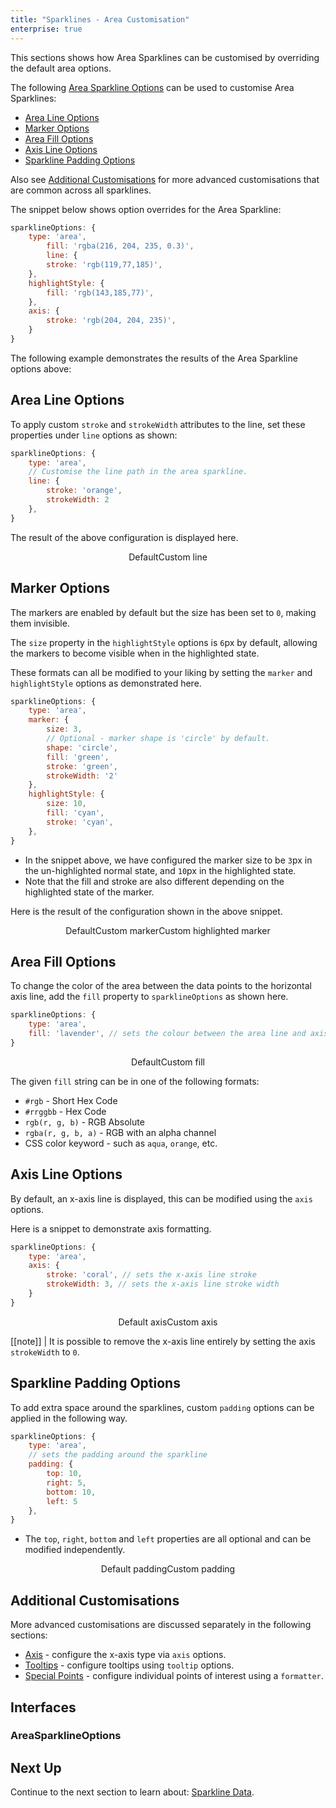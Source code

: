 ```yaml
---
title: "Sparklines - Area Customisation"
enterprise: true
---
```


This sections shows how Area Sparklines can be customised by overriding the default area options.

The following [Area Sparkline Options](/sparklines-area-customisation/#areasparklineoptions) can be used to customise Area Sparklines:

- [Area Line Options](/sparklines-area-customisation/#area-line-options)
- [Marker Options](/sparklines-area-customisation/#marker-options)
- [Area Fill Options](/sparklines-area-customisation/#area-fill-options)
- [Axis Line Options](/sparklines-area-customisation/#axis-line-options)
- [Sparkline Padding Options](/sparklines-area-customisation/#sparkline-padding-options)

Also see [Additional Customisations](/sparklines-area-customisation/#additional-customisations) for more advanced
customisations that are common across all sparklines.

The snippet below shows option overrides for the Area Sparkline:

```js
sparklineOptions: {
    type: 'area',
        fill: 'rgba(216, 204, 235, 0.3)',
        line: {
        stroke: 'rgb(119,77,185)',
    },
    highlightStyle: {
        fill: 'rgb(143,185,77)',
    },
    axis: {
        stroke: 'rgb(204, 204, 235)',
    }
}
```

The following example demonstrates the results of the Area Sparkline options above:

<grid-example title='Area Sparkline Customisation' name='area-sparkline-customisation' type='generated' options='{ "enterprise": true, "exampleHeight": 585, "modules": ["clientside", "sparklines"] }'></grid-example>

## Area Line Options

To apply custom `stroke` and `strokeWidth` attributes to the line, set these properties under `line` options as shown:

```js
sparklineOptions: {
    type: 'area',
    // Customise the line path in the area sparkline.
    line: {
        stroke: 'orange',
        strokeWidth: 2
    },
}
```

The result of the above configuration is displayed here.

<div style="display: flex; justify-content: center;">
    <image-caption src="resources/default.png" alt="Line default" width="250px" constrained="true">Default</image-caption>
    <image-caption src="resources/custom-line.png" alt="Line customisation" width="250px" constrained="true">Custom line</image-caption>
</div>

## Marker Options

The markers are enabled by default but the size has been set to `0`, making them invisible.

The `size` property in the `highlightStyle` options is `6`px by default, allowing the markers to become visible when in the highlighted state.

These formats can all be modified to your liking by setting the `marker` and `highlightStyle` options as demonstrated here.

```js
sparklineOptions: {
    type: 'area',
    marker: {
        size: 3,
        // Optional - marker shape is 'circle' by default.
        shape: 'circle',
        fill: 'green',
        stroke: 'green',
        strokeWidth: '2'
    },
    highlightStyle: {
        size: 10,
        fill: 'cyan',
        stroke: 'cyan',
    },
}
```

- In the snippet above, we have configured the marker size to be `3`px in the un-highlighted normal state, and `10`px in the highlighted state.
- Note that the fill and stroke are also different depending on the highlighted state of the marker.

Here is the result of the configuration shown in the above snippet.

<div style="display: flex; justify-content: center;">
    <image-caption src="resources/default.png" alt="Marker default" width="250px" constrained="true">Default</image-caption>
    <image-caption src="resources/custom-marker.png" alt="Marker customisation" width="250px" constrained="true">Custom marker</image-caption>
    <image-caption src="resources/custom-highlighted-marker.png" alt="Marker customisation for highlighted state" width="250px" constrained="true">Custom highlighted marker</image-caption>
</div>

## Area Fill Options

To change the color of the area between the data points to the horizontal axis line, add the `fill` property to `sparklineOptions` as shown here.

```js
sparklineOptions: {
    type: 'area',
    fill: 'lavender', // sets the colour between the area line and axis
}
```

<div style="display: flex; justify-content: center;">
    <image-caption src="resources/default.png" alt="Area fill default" width="250px" constrained="true">Default</image-caption>
    <image-caption src="resources/custom-fill.png" alt="Area fill customisation" width="250px" constrained="true">Custom fill</image-caption>
</div>

The given `fill` string can be in one of the following formats:
- `#rgb` - Short Hex Code
- `#rrggbb` - Hex Code
- `rgb(r, g, b)` - RGB Absolute
- `rgba(r, g, b, a)` - RGB with an alpha channel
- CSS color keyword - such as `aqua`, `orange`, etc.

## Axis Line Options

By default, an x-axis line is displayed, this can be modified using the `axis` options.

Here is a snippet to demonstrate axis formatting.

```js
sparklineOptions: {
    type: 'area',
    axis: {
        stroke: 'coral', // sets the x-axis line stroke
        strokeWidth: 3, // sets the x-axis line stroke width
    }
}
```

<div style="display: flex; justify-content: center;">
    <image-caption src="resources/default.png" alt="Axis line default" width="250px" constrained="true">Default axis</image-caption>
    <image-caption src="resources/custom-axis.png" alt="Axis line customisation" width="250px" constrained="true">Custom axis</image-caption>
</div>

[[note]]
| It is possible to remove the x-axis line entirely by setting the axis `strokeWidth` to `0`.

## Sparkline Padding Options

To add extra space around the sparklines, custom `padding` options can be applied in the following way.

```js
sparklineOptions: {
    type: 'area',
    // sets the padding around the sparkline
    padding: {
        top: 10,
        right: 5,
        bottom: 10,
        left: 5
    },
}
```

- The `top`, `right`, `bottom` and `left` properties are all optional and can be modified independently.

<div style="display: flex; justify-content: center;">
    <image-caption src="resources/default-padding.png" alt="Padding default" width="250px" constrained="true">Default padding</image-caption>
    <image-caption src="resources/custom-padding.png" alt="Padding customisation" width="250px" constrained="true">Custom padding</image-caption>
</div>

## Additional Customisations

More advanced customisations are discussed separately in the following sections:

- [Axis](/sparklines-axis-types/) - configure the x-axis type via `axis` options.
- [Tooltips](/sparklines-tooltips/) - configure tooltips using `tooltip` options.
- [Special Points](/sparklines-special-points/) - configure individual points of interest using a `formatter`.

## Interfaces

### AreaSparklineOptions

<interface-documentation interfaceName='AreaSparklineOptions' ></interface-documentation>

## Next Up

Continue to the next section to learn about: [Sparkline Data](/sparklines-data/).
